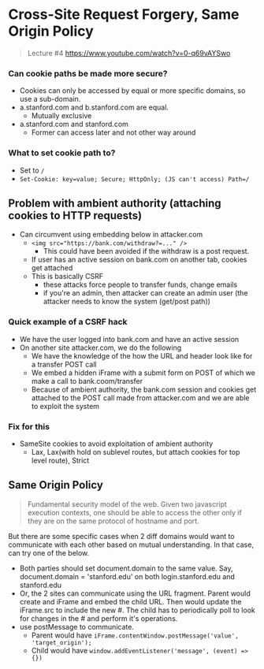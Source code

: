 # Cross-Site Request Forgery, Same Origin Policy

> Lecture #4 https://www.youtube.com/watch?v=0-q69vAYSwo

### Can cookie paths be made more secure?

- Cookies can only be accessed by equal or more specific domains, so use a sub-domain.
- a.stanford.com and b.stanford.com are equal.
  - Mutually exclusive
- a.stanford.com and stanford.com
  - Former can access later and not other way around

### What to set cookie path to?

- Set to `/`
- `Set-Cookie: key=value; Secure; HttpOnly; (JS can't access) Path=/`

## Problem with ambient authority (attaching cookies to HTTP requests)

- Can circumvent using embedding below in attacker.com
  - `<img src="https://bank.com/withdraw?=..." />`
    - This could have been avoided if the withdraw is a post request.
  - If user has an active session on bank.com on another tab, cookies get attached
  - This is basically CSRF
    - these attacks force people to transfer funds, change emails
    - if you're an admin, then attacker can create an admin user (the attacker needs to know the system (get/post path))

### Quick example of a CSRF hack

- We have the user logged into bank.com and have an active session
- On another site attacker.com, we do the following
  - We have the knowledge of the how the URL and header look like for a transfer POST call
  - We embed a hidden iFrame with a submit form on POST of which we make a call to bank.coom/transfer
  - Because of ambient authority, the bank.com session and cookies get attached to the POST call made from attacker.com and we are able to exploit the system

### Fix for this

- SameSite cookies to avoid exploitation of ambient authority
  - Lax, Lax(with hold on sublevel routes, but attach cookies for top level route), Strict

## Same Origin Policy

> Fundamental security model of the web.
> Given two javascript execution contexts, one should be able to access the other only if they are on the same protocol of hostname and port.

But there are some specific cases when 2 diff domains would want to communicate with each other based on mutual understanding. In that case, can try one of the below.

- Both parties should set document.domain to the same value. Say, document.domain = 'stanford.edu' on both login.stanford.edu and stanford.edu
- Or, the 2 sites can communicate using the URL fragment. Parent would create and iFrame and embed the child URL. Then would update the iFrame.src to include the new #. The child has to periodically poll to look for changes in the # and perform it's operations.
- use postMessage to communicate.
  - Parent would have `iFrame.contentWindow.postMessage('value', 'target_origin');`
  - Child would have `window.addEventListener('message', (event) => {})`
